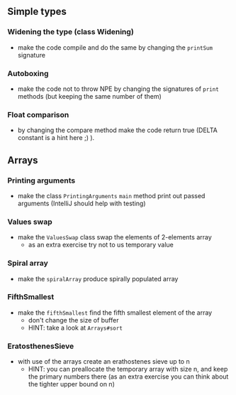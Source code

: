 ## Simple types

### Widening the type (class Widening)

  * make the code compile and do the same by changing the `printSum` signature
  
### Autoboxing 

  * make the code not to throw NPE by changing the signatures of `print` methods (but keeping the same number of them)
    
### Float comparison

  * by changing the compare method make the code return true (DELTA constant is a hint here ;) ).
  
## Arrays
  
### Printing arguments

  * make the class `PrintingArguments` `main` method print out passed arguments (IntelliJ should help with testing)
  
### Values swap

  * make the `ValuesSwap` class swap the elements of 2-elements array
    * as an extra exercise try not to us temporary value
    
### Spiral array

  * make the `spiralArray` produce spirally populated array
  
### FifthSmallest

  * make the `fifthSmallest` find the fifth smallest element of the array 
    * don't change the size of buffer
    * HINT: take a look at `Arrays#sort`
  
### EratosthenesSieve
  
  * with use of the arrays create an erathostenes sieve up to n
    * HINT: you can preallocate the temporary array with size n, and keep the primary numbers there 
        (as an extra exercise you can think about the tighter upper bound on n)
   